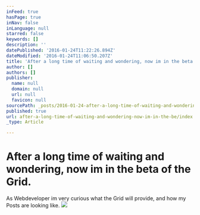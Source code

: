 ```yaml
---
inFeed: true
hasPage: true
inNav: false
inLanguage: null
starred: false
keywords: []
description: ''
datePublished: '2016-01-24T11:22:26.894Z'
dateModified: '2016-01-24T11:06:50.207Z'
title: 'After a long time of waiting and wondering, now im in the beta of the Grid.'
author: []
authors: []
publisher:
  name: null
  domain: null
  url: null
  favicon: null
sourcePath: _posts/2016-01-24-after-a-long-time-of-waiting-and-wondering-now-im-in-the-be.md
published: true
url: after-a-long-time-of-waiting-and-wondering-now-im-in-the-be/index.html
_type: Article

---
```

# After a long time of waiting and wondering, now im in the beta of the Grid.

As Webdeveloper im very curious what the Grid will provide, and how my Posts are looking like. ![](https://the-grid-user-content.s3-us-west-2.amazonaws.com/a6918d23-5234-4baa-b6fd-9184a463707a.jpg)